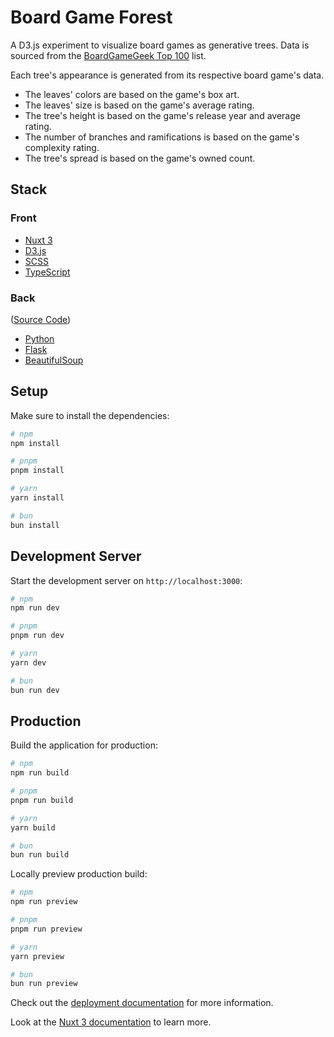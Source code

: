 # Board Game Forest

A D3.js experiment to visualize board games as generative trees. Data is sourced from the [BoardGameGeek Top 100](https://boardgamegeek.com/browse/boardgame) list.

Each tree's appearance is generated from its respective board game's data.

- The leaves' colors are based on the game's box art.
- The leaves' size is based on the game's average rating.
- The tree's height is based on the game's release year and average rating.
- The number of branches and ramifications is based on the game's complexity rating.
- The tree's spread is based on the game's owned count.

## Stack

### Front

- [Nuxt 3](https://v3.nuxtjs.org/)
- [D3.js](https://d3js.org/)
- [SCSS](https://sass-lang.com/)
- [TypeScript](https://www.typescriptlang.org/)

### Back

([Source Code](https://github.com/tristanyj/flask-boardgame-api))

- [Python](https://www.python.org/)
- [Flask](https://flask.palletsprojects.com/)
- [BeautifulSoup](https://www.crummy.com/software/BeautifulSoup/bs4/doc/)

## Setup

Make sure to install the dependencies:

```bash
# npm
npm install

# pnpm
pnpm install

# yarn
yarn install

# bun
bun install
```

## Development Server

Start the development server on `http://localhost:3000`:

```bash
# npm
npm run dev

# pnpm
pnpm run dev

# yarn
yarn dev

# bun
bun run dev
```

## Production

Build the application for production:

```bash
# npm
npm run build

# pnpm
pnpm run build

# yarn
yarn build

# bun
bun run build
```

Locally preview production build:

```bash
# npm
npm run preview

# pnpm
pnpm run preview

# yarn
yarn preview

# bun
bun run preview
```

Check out the [deployment documentation](https://nuxt.com/docs/getting-started/deployment) for more information.

Look at the [Nuxt 3 documentation](https://nuxt.com/docs/getting-started/introduction) to learn more.
